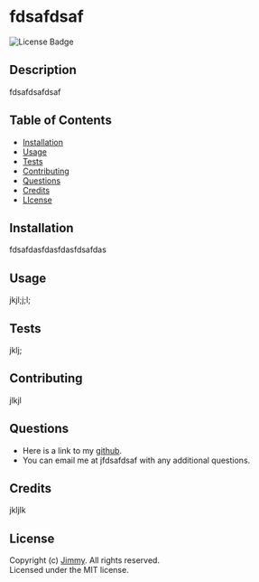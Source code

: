 
  # fdsafdsaf
  ![License Badge](https://img.shields.io/github/license/jgarcia45/professional-readme-generator)
    

  ## Description
  fdsafdsafdsaf

  ## Table of Contents
  - [Installation](#installation)
  - [Usage](#usage)
  - [Tests](#tests)
  - [Contributing](#contributing)
  - [Questions](#questions)
  - [Credits](#credits)
  - [LIcense](#license)

  ## Installation
  fdsafdasfdasfdasfdsafdas

  ## Usage
  jkjl;j;l;

  ## Tests
  jklj;

  ## Contributing
  jlkjl

  ## Questions
  - Here is a link to my [github](https://github.com/jgarcia45).
  - You can email me at jfdsafdsaf with any additional questions.

  ## Credits
  jkljlk

  
  ## License
  Copyright (c) [Jimmy](https://github.com/jgarcia45). All rights reserved.  
  Licensed under the MIT license.
  
